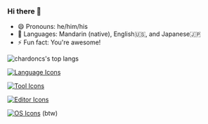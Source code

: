 ### Hi there 👋

- 😄 Pronouns: he/him/his
- 🙊 Languages: Mandarin (native), English🇺🇸, and Japanese🇯🇵
- ⚡️ Fun fact: You're awesome!

![chardoncs's top langs](https://github-readme-stats.vercel.app/api/top-langs/?username=chardoncs&layout=compact&bg_color=-25,00132c,003247&text_color=ffffff&title_color=fce4ec)

[![Language Icons](https://skillicons.dev/icons?i=c,cpp,rust,go,js,ts,python,bash,lua,julia,ruby,zig)](https://skillicons.dev)

[![Tool Icons](https://skillicons.dev/icons?i=pytorch,sklearn,opencv,nextjs,react,qt,npm,pnpm,yarn,bun,prisma,django,docker,nodejs,deno)](https://skillicons.dev)

[![Editor Icons](https://skillicons.dev/icons?i=neovim)](https://skillicons.dev)

[![OS Icons](https://skillicons.dev/icons?i=arch)](https://skillicons.dev) (btw)

